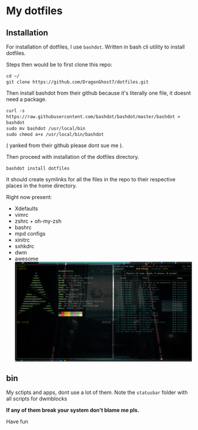 # My dotfiles

## Installation

For installation of dotfiles, I use `bashdot`. Written in bash cli utility to install dotfiles.

Steps then would be to first clone this repo:

```
cd ~/
git clone https://github.com/DragonGhost7/dotfiles.git
```

Then install bashdot from their github because it's literally one file, it doesnt need a package.

```
curl -s https://raw.githubusercontent.com/bashdot/bashdot/master/bashdot > bashdot
sudo mv bashdot /usr/local/bin
sudo chmod a+x /usr/local/bin/bashdot
```
( yanked from their github please dont sue me ).

Then proceed with installation of the dotfiles directory.

```
bashdot install dotfiles
```
It should create symlinks for all the files in the repo to their respective places in the home directory.

Right now present:
- Xdefaults
- vimrc
- zshrc + oh-my-zsh
- bashrc
- mpd configs
- xinitrc
- sxhkdrc
- dwm
- awesome
![ScreenShot](screenshot.png)


## bin

My sctipts and apps, dont use a lot of them. Note the `statusbar` folder with all scripts for dwmblocks

**If any of them break your system don't blame me pls.**

Have fun
